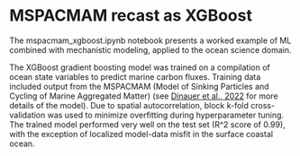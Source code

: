 <h1>MSPACMAM recast as XGBoost</h1>
<p> The mspacmam_xgboost.ipynb notebook presents a worked example of ML combined with mechanistic modeling, applied to the ocean science domain.</>
<p>The XGBoost gradient boosting model was trained on a compilation of ocean state variables to predict marine carbon fluxes. Training data included output from the MSPACMAM (Model of Sinking Particles and Cycling of Marine Aggregated Matter) (see <a href="https://doi.org/10.1029/2021GB007131">Dinauer et al., 2022</a> for more details of the model). Due to spatial autocorrelation, block k-fold cross-validation was used to minimize overfitting during hyperparameter tuning. The trained model performed very well on the test set (R^2 score of 0.99), with the exception of localized model-data misfit in the surface coastal ocean.</p>
